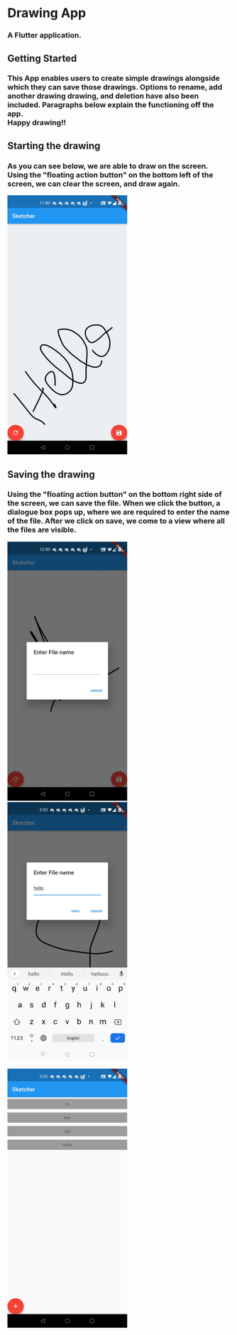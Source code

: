 # Drawing App

### A Flutter application.

## Getting Started

### This App enables users to create simple drawings alongside which they can save those drawings. Options to rename, add another drawing drawing, and deletion have also been included. Paragraphs below explain the functioning off the app. <br/> Happy drawing!!


## Starting the drawing
### As you can see below, we are able to draw on the screen. <br/> Using the "floating action button" on the bottom left of the screen, we can clear the screen, and draw again.

<img src="screenshots/1.jpg" width=270 height=584/>

## Saving the drawing
### Using the "floating action button" on the bottom right side of the screen, we can save the file. When we click the button, a dialogue box pops up, where we are required to enter the name of the file. After we click on save, we come to a view where all the files are visible.

<img src="screenshots/2.jpg" width=270 height=584/>  <img src="screenshots/3.jpg" width=270 height=584/>

<img src="screenshots/4.jpg" width=270 height=584/>





